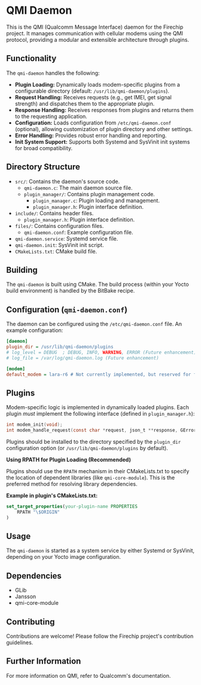 # QMI Daemon

This is the QMI (Qualcomm Message Interface) daemon for the Firechip project. It manages communication with cellular modems using the QMI protocol, providing a modular and extensible architecture through plugins.

## Functionality

The `qmi-daemon` handles the following:

*   **Plugin Loading:** Dynamically loads modem-specific plugins from a configurable directory (default: `/usr/lib/qmi-daemon/plugins`).
*   **Request Handling:** Receives requests (e.g., get IMEI, get signal strength) and dispatches them to the appropriate plugin.
*   **Response Handling:** Receives responses from plugins and returns them to the requesting application.
*   **Configuration:** Loads configuration from `/etc/qmi-daemon.conf` (optional), allowing customization of plugin directory and other settings.
*   **Error Handling:** Provides robust error handling and reporting.
*   **Init System Support:** Supports both Systemd and SysVinit init systems for broad compatibility.

## Directory Structure

*   `src/`: Contains the daemon's source code.
    *   `qmi-daemon.c`: The main daemon source file.
    *   `plugin_manager/`: Contains plugin management code.
        *   `plugin_manager.c`: Plugin loading and management.
        *   `plugin_manager.h`: Plugin interface definition.
*   `include/`: Contains header files.
    *   `plugin_manager.h`: Plugin interface definition.
*   `files/`: Contains configuration files.
    *   `qmi-daemon.conf`: Example configuration file.
*   `qmi-daemon.service`: Systemd service file.
*   `qmi-daemon.init`: SysVinit init script.
*   `CMakeLists.txt`: CMake build file.

## Building

The `qmi-daemon` is built using CMake. The build process (within your Yocto build environment) is handled by the BitBake recipe.

## Configuration (`qmi-daemon.conf`)

The daemon can be configured using the `/etc/qmi-daemon.conf` file. An example configuration:

```ini
[daemon]
plugin_dir = /usr/lib/qmi-daemon/plugins
# log_level = DEBUG  ; DEBUG, INFO, WARNING, ERROR (Future enhancement)
# log_file = /var/log/qmi-daemon.log (Future enhancement)

[modem]
default_modem = lara-r6 # Not currently implemented, but reserved for future use
```

## Plugins

Modem-specific logic is implemented in dynamically loaded plugins. Each plugin *must* implement the following interface (defined in `plugin_manager.h`):

```c
int modem_init(void);
int modem_handle_request(const char *request, json_t **response, GError **error);
```

Plugins should be installed to the directory specified by the `plugin_dir` configuration option (or `/usr/lib/qmi-daemon/plugins` by default).

**Using RPATH for Plugin Loading (Recommended)**

Plugins should use the `RPATH` mechanism in their CMakeLists.txt to specify the location of dependent libraries (like `qmi-core-module`). This is the preferred method for resolving library dependencies.

**Example in plugin's CMakeLists.txt:**

```cmake
set_target_properties(your-plugin-name PROPERTIES
    RPATH "\$ORIGIN"
)
```

## Usage

The `qmi-daemon` is started as a system service by either Systemd or SysVinit, depending on your Yocto image configuration.

## Dependencies

*   GLib
*   Jansson
*   qmi-core-module

## Contributing

Contributions are welcome! Please follow the Firechip project's contribution guidelines.

## Further Information

For more information on QMI, refer to Qualcomm's documentation.

